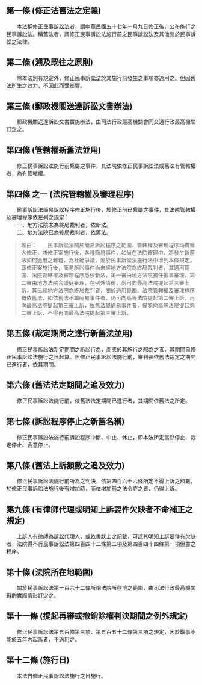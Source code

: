 第一條 (修正法舊法之定義)
-------------------------
　　本法稱修正民事訴訟法者，謂中華民國五十七年一月九日修正後，公布施行之民事訴訟法。稱舊法者，謂修正民事訴訟法施行前之民事訴訟法及其他關於民事訴訟之法律。  


第二條 (溯及既往之原則)
-----------------------
　　除本法別有規定外，修正民事訴訟法於其施行前發生之事項亦適用之。但因舊法所生之效力，不因此而受影響。  


第三條 (郵政機關送達訴訟文書辦法)
---------------------------------
　　郵政機關送達訴訟文書實施辦法，由司法行政最高機關會同交通行政最高機關訂定之。  


第四條 (管轄權新舊法並用)
-------------------------
　　修正民事訴訟法施行前繫屬之事件，其法院依修正民事訴訟法或舊法有管轄權者，為有管轄權。  


第四條 之一 (法院管轄權及審理程序)
----------------------------------
　　民事訴訟法簡易訴訟程序修正施行後，於修正前已繫屬之事件，其法院管轄權及審理程序依左列之規定：  
　　一、地方法院未為終局裁判者，依新法。  
　　二、地方法院已為終局裁判者，依舊法。  
> 理由：　　民事訴訟法關於簡易訴訟程序之範圍、管轄權及審理程序均有重大修正，該修正案施行後，各種簡易事件，如尚在法院審理中，將發生新舊法如何適用之難題，為杜絕爭議，爰於民事訴訟法施行法中增列本條規定，即修正案施行後，簡易訴訟事件尚未經地方法院為終局裁判者，其適用範圍、法院管轄權及審理程序悉依新法，第一審由地方法院獨任推事審理，第二審由地方法院合議庭審理，在例外情形，尚可向最高法院提起第三審上訴，其已經地方法院為終局裁判者，關於適用範圍、法院管轄權及審理程序概依舊法，如依舊法不屬簡易事件者，仍可向高等法院提起第二審上訴，再向最高法院提起第三審上訴，依舊法屬簡易事件者，僅能向高等法院提起第二審上訴，不得再向最高法院提起第三審上訴。



第五條 (裁定期間之進行新舊法並用)
---------------------------------
　　修正民事訴訟法新定期間之訴訟行為，而應於其施行之際為之者，其期間自修正民事訴訟法施行之日起算。但修正民事訴訟法施行前，審判長依舊法裁定之期間已進行者，依其期間。  


第六條 (舊法法定期間之追及效力)
-------------------------------
　　修正民事訴訟法施行前，依舊法法定期間已進行者，其期間依舊法之所定。  


第七條 (訴訟程序停止之新舊名稱)
-------------------------------
　　修正民事訴訟法施行前訴訟程序中斷、中止、休止，即本法所定當然停止、裁定停止、合意停止。  


第八條 (舊法上訴額數之追及效力)
-------------------------------
　　修正民事訴訟法施行前所為之判決，依第四百六十六條所定不得上訴之額數，於修正民事訴訟法施行後有增加時，而依增加前之法令許之者，仍得上訴。  


第九條 (有律師代理或明知上訴要件欠缺者不命補正之規定)
-----------------------------------------------------
　　上訴人有律師為訴訟代理人，或依書狀上之記載，可認其明知上訴要件有欠缺者，法院得不行民事訴訟法第四百四十二條第二項及第四百四十四條第一項但書之程序。  


第十條 (法院所在地範圍)
-----------------------
　　關於民事訴訟法第一百六十二條所稱法院所在地之範圍，由司法行政最高機關斟酌實際情形訂定之。  


第十一條 (提起再審或撤銷除權判決期間之例外規定)
-----------------------------------------------
　　修正民事訴訟法第五百條第三項、第五百五十二條第三項之規定，因於戰事不能於五年內起訴者，不適用之。  


第十二條 (施行日)
-----------------
　　本法自修正民事訴訟法施行之日施行。